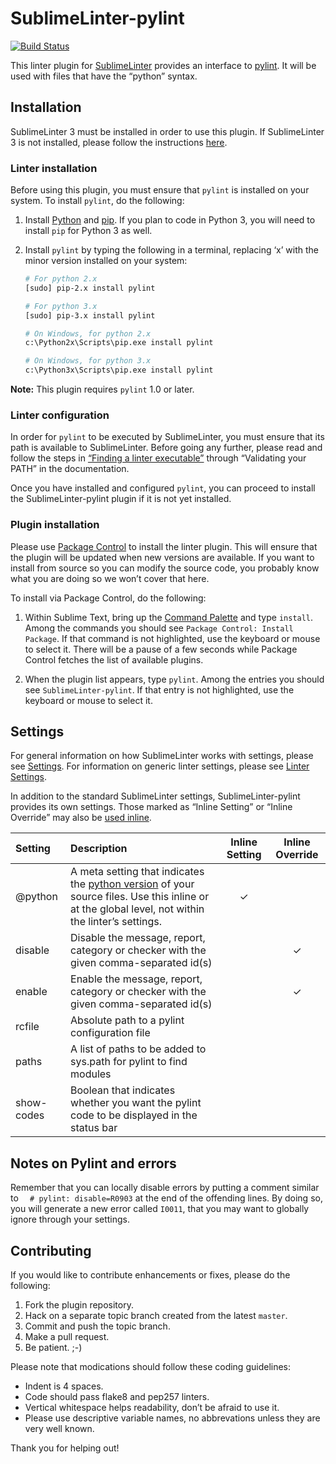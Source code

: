 SublimeLinter-pylint
=========================

[![Build Status](https://travis-ci.org/SublimeLinter/SublimeLinter-pylint.svg?branch=master)](https://travis-ci.org/SublimeLinter/SublimeLinter-pylint)

This linter plugin for [SublimeLinter][docs] provides an interface to [pylint](http://www.pylint.org/). It will be used with files that have the “python” syntax.

## Installation
SublimeLinter 3 must be installed in order to use this plugin. If SublimeLinter 3 is not installed, please follow the instructions [here][installation].

### Linter installation
Before using this plugin, you must ensure that `pylint` is installed on your system. To install `pylint`, do the following:

1. Install [Python](http://python.org) and [pip](http://www.pip-installer.org/en/latest/installing.html). If you plan to code in Python 3, you will need to install `pip` for Python 3 as well.

1. Install `pylint` by typing the following in a terminal, replacing ‘x’ with the minor version installed on your system:
   ```bash
   # For python 2.x
   [sudo] pip-2.x install pylint

   # For python 3.x
   [sudo] pip-3.x install pylint

   # On Windows, for python 2.x
   c:\Python2x\Scripts\pip.exe install pylint

   # On Windows, for python 3.x
   c:\Python3x\Scripts\pip.exe install pylint
   ```

**Note:** This plugin requires `pylint` 1.0 or later.

### Linter configuration
In order for `pylint` to be executed by SublimeLinter, you must ensure that its path is available to SublimeLinter. Before going any further, please read and follow the steps in [“Finding a linter executable”](http://sublimelinter.readthedocs.org/en/latest/troubleshooting.html#finding-a-linter-executable) through “Validating your PATH” in the documentation.

Once you have installed and configured `pylint`, you can proceed to install the SublimeLinter-pylint plugin if it is not yet installed.

### Plugin installation
Please use [Package Control][pc] to install the linter plugin. This will ensure that the plugin will be updated when new versions are available. If you want to install from source so you can modify the source code, you probably know what you are doing so we won’t cover that here.

To install via Package Control, do the following:

1. Within Sublime Text, bring up the [Command Palette][cmd] and type `install`. Among the commands you should see `Package Control: Install Package`. If that command is not highlighted, use the keyboard or mouse to select it. There will be a pause of a few seconds while Package Control fetches the list of available plugins.

1. When the plugin list appears, type `pylint`. Among the entries you should see `SublimeLinter-pylint`. If that entry is not highlighted, use the keyboard or mouse to select it.

## Settings
For general information on how SublimeLinter works with settings, please see [Settings][settings]. For information on generic linter settings, please see [Linter Settings][linter-settings].

In addition to the standard SublimeLinter settings, SublimeLinter-pylint provides its own settings. Those marked as “Inline Setting” or “Inline Override” may also be [used inline][inline-settings].

|Setting|Description|Inline Setting|Inline Override|
|:------|:----------|:------------:|:-------------:|
|@python|A meta setting that indicates the [python version][python-version] of your source files. Use this inline or at the global level, not within the linter’s settings.|&#10003;| |
|disable| Disable the message, report, category or checker with the given comma-separated id(s)| |&#10003;|
|enable| Enable the message, report, category or checker with the given comma-separated id(s)| |&#10003;|
|rcfile| Absolute path to a pylint configuration file| | |
|paths| A list of paths to be added to sys.path for pylint to find modules| | |
|show-codes| Boolean that indicates whether you want the pylint code to be displayed in the status bar| | |

## Notes on Pylint and errors

Remember that you can locally disable errors by putting a comment similar to ``  # pylint: disable=R0903`` at the end of the offending lines.
By doing so, you will generate a new error called ``I0011``, that you may want to globally ignore through your settings.

## Contributing
If you would like to contribute enhancements or fixes, please do the following:

1. Fork the plugin repository.
1. Hack on a separate topic branch created from the latest `master`.
1. Commit and push the topic branch.
1. Make a pull request.
1. Be patient.  ;-)

Please note that modications should follow these coding guidelines:

- Indent is 4 spaces.
- Code should pass flake8 and pep257 linters.
- Vertical whitespace helps readability, don’t be afraid to use it.
- Please use descriptive variable names, no abbrevations unless they are very well known.

Thank you for helping out!

[docs]: http://sublimelinter.readthedocs.org
[installation]: http://sublimelinter.readthedocs.org/en/latest/installation.html
[locating-executables]: http://sublimelinter.readthedocs.org/en/latest/usage.html#how-linter-executables-are-located
[python-version]: http://sublimelinter.readthedocs.org/en/latest/meta_settings.html#python
[pc]: https://sublime.wbond.net/installation
[cmd]: http://docs.sublimetext.info/en/sublime-text-3/extensibility/command_palette.html
[settings]: http://sublimelinter.readthedocs.org/en/latest/settings.html
[linter-settings]: http://sublimelinter.readthedocs.org/en/latest/linter_settings.html
[inline-settings]: http://sublimelinter.readthedocs.org/en/latest/settings.html#inline-settings
